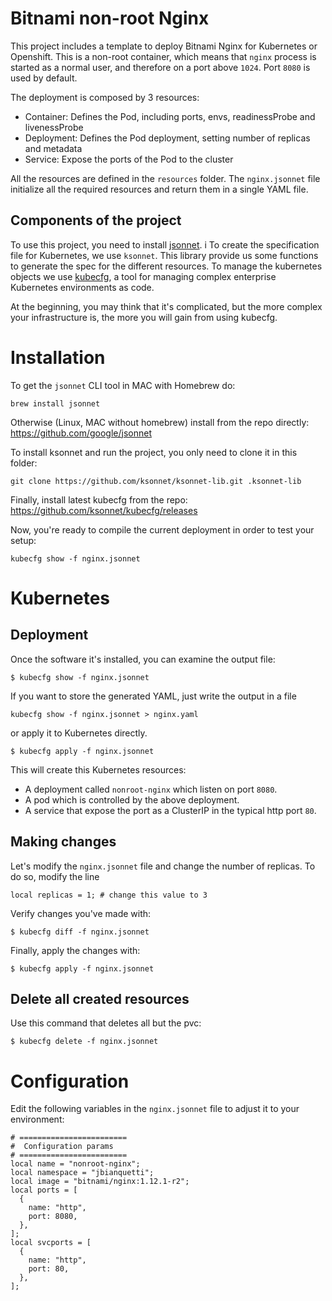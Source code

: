 # Bitnami non-root Nginx 

This project includes a template to deploy Bitnami Nginx for Kubernetes or Openshift. 
This is a non-root container, which means that `nginx` process is started as a normal user, and therefore on a port above `1024`. Port `8080` is used by default.

The deployment is composed by 3 resources:

* Container: Defines the Pod, including ports, envs, readinessProbe and livenessProbe 
* Deployment: Defines the Pod deployment, setting number of replicas and metadata 
* Service: Expose the ports of the Pod to the cluster

All the resources are defined in the `resources` folder. The `nginx.jsonnet` file initialize all the required resources and return them in a single YAML file. 

## Components of the project

To use this project, you need to install [jsonnet](https://github.com/google/jsonnet/). i
To create the specification file for Kubernetes, we use `ksonnet`. This library provide us some functions to generate the spec for the different resources. 
To manage the kubernetes objects we use [kubecfg](https://github.com/ksonnet/kubecfg/), a tool for managing complex enterprise Kubernetes environments as code.

At the beginning, you may think that it's complicated, but the more complex your infrastructure is, the more you will gain from using kubecfg.

# Installation


To get the ```jsonnet``` CLI tool in MAC with Homebrew do:

```
brew install jsonnet
```
Otherwise (Linux, MAC without homebrew) install from the repo directly:
https://github.com/google/jsonnet

To install ksonnet and run the project, you only need to clone it in this folder:

```
git clone https://github.com/ksonnet/ksonnet-lib.git .ksonnet-lib
```

Finally, install latest kubecfg from the repo:
https://github.com/ksonnet/kubecfg/releases

Now, you're ready to compile the current deployment in order to test your setup:

```
kubecfg show -f nginx.jsonnet
```

# Kubernetes

## Deployment

Once the software it's installed, you can examine the output file:

```
$ kubecfg show -f nginx.jsonnet 
```

If you want to store the generated YAML, just write the output in a file

```
kubecfg show -f nginx.jsonnet > nginx.yaml
```
or apply it to Kubernetes directly.

```
$ kubecfg apply -f nginx.jsonnet 
```

This will create this Kubernetes resources:

- A deployment called `nonroot-nginx` which listen on port `8080`.
- A pod which is controlled by the above deployment.
- A service that expose the port as a ClusterIP in the typical http port `80`.

## Making changes 

Let's modify the `nginx.jsonnet` file and change the number of replicas. To do so, modify the line 

```
local replicas = 1; # change this value to 3 
```

Verify changes you've made with:

```
$ kubecfg diff -f nginx.jsonnet
```

Finally, apply the changes with:

```
$ kubecfg apply -f nginx.jsonnet
```

## Delete all created resources 

Use this command that deletes all but the pvc:

```
$ kubecfg delete -f nginx.jsonnet
```


# Configuration

Edit the following variables in the `nginx.jsonnet` file to adjust it to your environment:

```
# ========================
#  Configuration params
# ========================
local name = "nonroot-nginx";
local namespace = "jbianquetti";
local image = "bitnami/nginx:1.12.1-r2";
local ports = [
  {
    name: "http",
    port: 8080,
  },
];
local svcports = [
  {
    name: "http",
    port: 80,
  },
];
```
